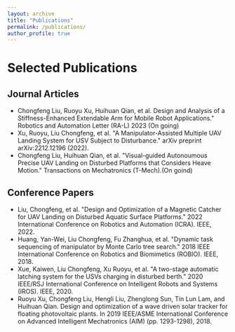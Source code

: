 ```yaml
---
layout: archive
title: "Publications"
permalink: /publications/
author_profile: true
---
```


<h1>Selected Publications</h1>
<h2>Journal Articles</h2>
<ul>
  <li>Chongfeng Liu, Ruoyu Xu, Huihuan Qian, et al. Design and Analysis of a Stiffness-Enhanced Extendable Arm for Mobile Robot Applications." Robotics and Automation Letter (RA-L) 2023 (On going)</li>
  <li>Xu, Ruoyu, Liu Chongfeng, et al. "A Manipulator-Assisted Multiple UAV Landing System for USV Subject to Disturbance." arXiv preprint arXiv:2212.12196 (2022).</li>
  <li>Chongfeng Liu, Huihuan Qian, et al. "Visual-guided Autonoumous Precise UAV Landing on Disturbed Platforms that Considers Heave Motion." Transactions on Mechatronics (T-Mech).(On goind)</li>
</ul>

<h2>Conference Papers</h2>
<ul>
  <li>Liu, Chongfeng, et al. "Design and Optimization of a Magnetic Catcher for UAV Landing on Disturbed Aquatic Surface Platforms." 2022 International Conference on Robotics and Automation (ICRA). IEEE, 2022.</li>
  <li>Huang, Yan-Wei, Liu Chongfeng, Fu Zhanghua, et al. "Dynamic task sequencing of manipulator by Monte Carlo tree search." 2018 IEEE International Conference on Robotics and Biomimetics (ROBIO). IEEE, 2018.</li>
  <li>Xue, Kaiwen, Liu Chongfeng, Xu Ruoyu, et al. "A two-stage automatic latching system for the USVs charging in disturbed berth." 2020 IEEE/RSJ International Conference on Intelligent Robots and Systems (IROS). IEEE, 2020.</li>
  <li>Ruoyu Xu, Chongfeng Liu, Hengli Liu, Zhenglong Sun, Tin Lun Lam, and Huihuan Qian. Design and optimization of a wave driven solar tracker for floating photovoltaic plants. In 2019 IEEE/ASME International Conference on Advanced Intelligent Mechatronics (AIM) (pp. 1293-1298), 2018.</li>
</ul>
